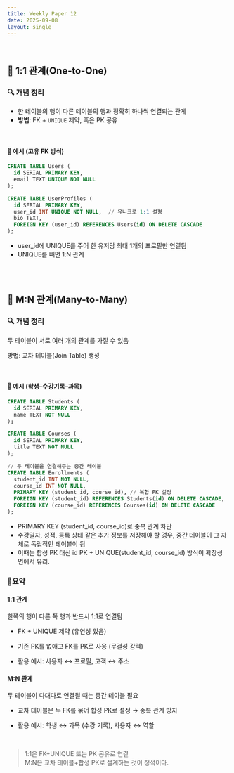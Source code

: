 ```yaml
---
title: Weekly Paper 12  
date: 2025-09-08 
layout: single  
---
```


<br>

## 📌 1:1 관계(One-to-One)

### 🔍 개념 정리
- 한 테이블의 행이 다른 테이블의 행과 정확히 하나씩 연결되는 관계  
- **방법**: FK + `UNIQUE` 제약, 혹은 PK 공유  

<br>

#### 📍 예시 (고유 FK 방식)

```sql
CREATE TABLE Users (
  id SERIAL PRIMARY KEY,
  email TEXT UNIQUE NOT NULL
);

CREATE TABLE UserProfiles (
  id SERIAL PRIMARY KEY,
  user_id INT UNIQUE NOT NULL,  // 유니크로 1:1 설정
  bio TEXT,
  FOREIGN KEY (user_id) REFERENCES Users(id) ON DELETE CASCADE
);
```
- user_id에 UNIQUE를 주어 한 유저당 최대 1개의 프로필만 연결됨
- UNIQUE를 빼면 1:N 관계

<br><br>
  
## 📌 M:N 관계(Many-to-Many)

### 🔍 개념 정리

두 테이블이 서로 여러 개의 관계를 가질 수 있음

방법: 교차 테이블(Join Table) 생성

<br>
 
#### 📍 예시 (학생–수강기록–과목)

```sql
CREATE TABLE Students (
  id SERIAL PRIMARY KEY,
  name TEXT NOT NULL
);

CREATE TABLE Courses (
  id SERIAL PRIMARY KEY,
  title TEXT NOT NULL
);

// 두 테이블을 연결해주는 중간 테이블
CREATE TABLE Enrollments (
  student_id INT NOT NULL,
  course_id INT NOT NULL,
  PRIMARY KEY (student_id, course_id), // 복합 PK 설정
  FOREIGN KEY (student_id) REFERENCES Students(id) ON DELETE CASCADE,
  FOREIGN KEY (course_id) REFERENCES Courses(id) ON DELETE CASCADE
);
```
- PRIMARY KEY (student_id, course_id)로 중복 관계 차단
- 수강일자, 성적, 등록 상태 같은 추가 정보를 저장해야 할 경우, 중간 테이블이 그 자체로 독립적인 테이블이 됨
- 이때는 합성 PK 대신 id PK + UNIQUE(student_id, course_id) 방식이 확장성 면에서 유리.

### 📝요약

#### 1:1 관계

한쪽의 행이 다른 쪽 행과 반드시 1:1로 연결됨

- FK + UNIQUE 제약 (유연성 있음)

- 기존 PK를 없애고 FK를 PK로 사용 (무결성 강력) 

- 활용 예시: 사용자 ↔ 프로필, 고객 ↔ 주소

#### M:N 관계

두 테이블이 다대다로 연결될 때는 중간 테이블 필요

- 교차 테이블은 두 FK를 묶어 합성 PK로 설정 → 중복 관계 방지

- 활용 예시: 학생 ↔ 과목 (수강 기록), 사용자 ↔ 역할

<br>

> 1:1은 FK+UNIQUE 또는 PK 공유로 연결<br>
> M:N은 교차 테이블+합성 PK로 설계하는 것이 정석이다.

